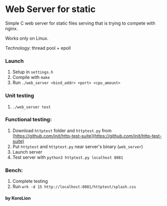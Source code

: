 # Web Server for static

Simple C web server for static files serving that is trying to compete with nginx.

Works only on Linux. 

Technology: thread pool + epoll

### Launch
1. Setup in `settings.h`
2. Compile with `make`
3. Run `./web_server <bind_addr> <port> <cpu_amount>`

### Unit testing
1. `./web_server test`

### Functional testing:
1. Download `httptest` folder and `httptest.py` from [https://github.com/init/http-test-suite](https://github.com/init/http-test-suite)
2. Put `httptest` and `httptest.py` near server's binary (`web_server`)
3. Launch server
4. Test server with `python3 httptest.py localhost 8081`


### Bench:
1. Complete testing
2. Run ```wrk -d 15 http://localhost:8081/httptest/splash.css```

#### by KoroLion
